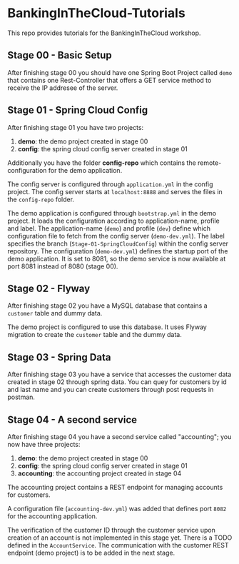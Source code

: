 # BankingInTheCloud-Tutorials
This repo provides tutorials for the BankingInTheCloud workshop. 

## Stage 00 - Basic Setup

After finishing stage 00 you should have one Spring Boot Project called ```demo``` that contains one Rest-Controller that offers a GET service method to receive the IP addresee of the server.

## Stage 01 - Spring Cloud Config

After finishing stage 01 you have two projects:

1. **demo**: the demo project created in stage 00
2. **config**: the spring cloud config server created in stage 01

Additionally you have the folder **config-repo** which contains the remote-configuration for the demo application.

The config server is configured through ```application.yml``` in the config project. The config server starts at ```localhost:8888``` and serves the files in the ```config-repo``` folder. 

The demo application is configured through ```bootstrap.yml``` in the demo project. It loads the configuration according to application-name, profile and label. The application-name (```demo```) and profile (```dev```) define which configuration file to fetch from the config server (```demo-dev.yml```). The label specifies the branch (```Stage-01-SpringCloudConfig```) within the config server repository.
The configuration (```demo-dev.yml```) defines the startup port of the demo application. It is set to 8081, so the demo service is now available at port 8081 instead of 8080 (stage 00).

## Stage 02 - Flyway

After finishing stage 02 you have a MySQL database that contains a ```customer``` table and dummy data.

The demo project is configured to use this database. It uses Flyway migration to create the ```customer``` table and the dummy data.

## Stage 03 - Spring Data

After finishing stage 03 you have a service that accesses the customer data created in stage 02 through spring data. You can quey for customers by id and last name and you can create customers through post requests in postman.

## Stage 04 - A second service

After finishing stage 04 you have a second service called "accounting"; you now have three projects:


1. **demo**: the demo project created in stage 00
2. **config**: the spring cloud config server created in stage 01
3. **accounting**: the accounting project created in stage 04

The accounting project contains a REST endpoint for managing accounts for customers. 

A configuration file (```accounting-dev.yml```) was added that defines port ```8082``` for the accounting application. 

The verification of the customer ID through the customer service upon creation of an account is not implemented in this stage yet. There is a TODO defined in the ```AccountService```. The communication with the customer REST endpoint (demo project) is to be added in the next stage.
